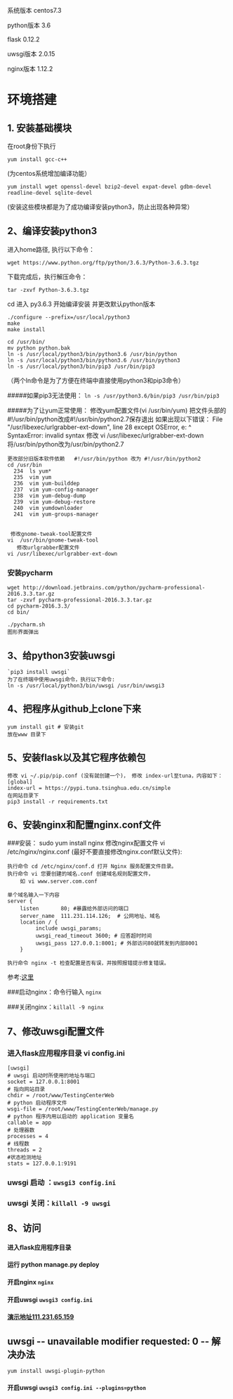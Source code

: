 系统版本 
centos7.3

python版本
3.6

flask 
0.12.2

uwsgi版本
2.0.15

nginx版本
1.12.2

环境搭建
======

## 1. 安装基础模块
在root身份下执行

`yum install gcc-c++` 

(为centos系统增加编译功能）

`yum install wget openssl-devel bzip2-devel expat-devel gdbm-devel readline-devel sqlite-devel`

(安装这些模块都是为了成功编译安装python3，防止出现各种异常）
   
## 2、编译安装python3
进入home路径, 执行以下命令：

`wget https://www.python.org/ftp/python/3.6.3/Python-3.6.3.tgz`

下载完成后，执行解压命令：

`tar -zxvf Python-3.6.3.tgz`

cd 进入 py3.6.3 开始编译安装 并更改默认python版本
```text
./configure --prefix=/usr/local/python3
make
make install

cd /usr/bin/
mv python python.bak
ln -s /usr/local/python3/bin/python3.6 /usr/bin/python
ln -s /usr/local/python3/bin/python3.6 /usr/bin/python3
ln -s /usr/local/python3/bin/pip3 /usr/bin/pip3
```
（两个ln命令是为了方便在终端中直接使用python3和pip3命令）

#####如果pip3无法使用： `ln -s /usr/python3.6/bin/pip3 /usr/bin/pip3`

#####为了让yum正常使用：
    修改yum配置文件(vi /usr/bin/yum)
    把文件头部的#!/usr/bin/python改成#!/usr/bin/python2.7保存退出
    如果出现以下错误：
        File "/usr/libexec/urlgrabber-ext-down", line 28
        except OSError, e:
                      ^
        SyntaxError: invalid syntax
    修改 vi /usr/libexec/urlgrabber-ext-down
    将/usr/bin/python改为/usr/bin/python2.7
    
    更改部分旧版本软件依赖   #!/usr/bin/python 改为 #!/usr/bin/python2  
    cd /usr/bin  
      234  ls yum*  
      235  vim yum  
      236  vim yum-builddep   
      237  vim yum-config-manager   
      238  vim yum-debug-dump   
      239  vim yum-debug-restore   
      240  vim yumdownloader   
      241  vim yum-groups-manager   
        
        
     修改gnome-tweak-tool配置文件  
    vi  /usr/bin/gnome-tweak-tool   
       修改urlgrabber配置文件  
    vi /usr/libexec/urlgrabber-ext-down   
    
### 安装pycharm  
    wget http://download.jetbrains.com/python/pycharm-professional-2016.3.3.tar.gz  
    tar -zxvf pycharm-professional-2016.3.3.tar.gz  
    cd pycharm-2016.3.3/  
    cd bin/  
    
    ./pycharm.sh  
    图形界面弹出

## 3、给python3安装uwsgi
    `pip3 install uwsgi`
    为了在终端中使用uwsgi命令，执行以下命令:
    ln -s /usr/local/python3/bin/uwsgi /usr/bin/uwsgi3

## 4、把程序从github上clone下来
    yum install git # 安装git
    放在www 目录下

## 5、安装flask以及其它程序依赖包
    修改 vi ~/.pip/pip.conf (没有就创建一个)， 修改 index-url至tuna，内容如下：
    [global]
    index-url = https://pypi.tuna.tsinghua.edu.cn/simple
    在网站目录下
    pip3 install -r requirements.txt
    
## 6、安装nginx和配置nginx.conf文件
###安装：
    sudo yum install nginx
    修改nginx配置文件 vi /etc/nginx/nginx.conf
    (最好不要直接修改nginx.conf默认文件):
    
    执行命令 cd /etc/nginx/conf.d 打开 Nginx 服务配置文件目录。
    执行命令 vi 您要创建的域名.conf 创建域名规则配置文件，
        如 vi www.server.com.conf
    
    单个域名输入一下内容
    server {
        listen       80; #暴露给外部访问的端口
        server_name  111.231.114.126;  # 公网地址、域名
        location / {
             include uwsgi_params;
             uwsgi_read_timeout 3600; # 应答超时时间
             uwsgi_pass 127.0.0.1:8001; # 外部访问80就转发到内部8001
        }
        
    执行命令 nginx -t 检查配置是否有误，并按照报错提示修复错误。
参考:[这里](https://help.aliyun.com/knowledge_detail/41467.html)   
     
###启动nginx：命令行输入 `nginx`

###关闭nginx：`killall -9 nginx`
   
## 7、修改uwsgi配置文件
### 进入flask应用程序目录 vi config.ini
    [uwsgi]
    # uwsgi 启动时所使用的地址与端口
    socket = 127.0.0.1:8001
    # 指向网站目录
    chdir = /root/www/TestingCenterWeb
    # python 启动程序文件
    wsgi-file = /root/www/TestingCenterWeb/manage.py
    # python 程序内用以启动的 application 变量名
    callable = app
    # 处理器数
    processes = 4
    # 线程数
    threads = 2
    #状态检测地址
    stats = 127.0.0.1:9191
### uwsgi 启动 ：`uwsgi3 config.ini`
### uwsgi 关闭：`killall -9 uwsgi`


## 8、访问
#### 进入flask应用程序目录
#### 运行 python manage.py deploy
#### 开启nginx `nginx`
#### 开启uwsgi `uwsgi3 config.ini`
#### [演示地址111.231.65.159](http://111.231.65.159/)



## uwsgi -- unavailable modifier requested: 0 -- 解决办法
`yum install uwsgi-plugin-python`
#### 开启uwsgi `uwsgi3 config.ini --plugins=python`